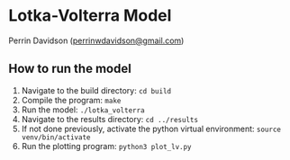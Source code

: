 # Lotka-Volterra Model
Perrin Davidson (perrinwdavidson@gmail.com)
## How to run the model
1. Navigate to the build directory: ```cd build```
2. Compile the program: ```make```
3. Run the model: ```./lotka_volterra```
4. Navigate to the results directory: ```cd ../results```
5. If not done previously, activate the python virtual environment: ```source venv/bin/activate```
6. Run the plotting program: ```python3 plot_lv.py```
